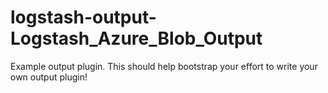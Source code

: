 # logstash-output-Logstash_Azure_Blob_Output
Example output plugin. This should help bootstrap your effort to write your own output plugin!
